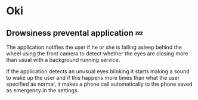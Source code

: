 # Oki 
## Drowsiness prevental application :zzz:

The application notifies the user if he or she is falling asleep behind the wheel using the front 
camera to detect whether the eyes are closing more than usual with a background running service.

If the application detects an unusual eyes blinking it starts making a sound to wake up the user 
and if this happens more times than what the user specified as normal, it makes a phone call 
automatically to the phone saved as emergency in the settings.
